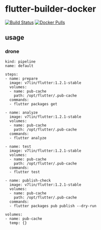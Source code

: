 # flutter-builder-docker

[![Build Status](https://cloud.drone.io/api/badges/v7lin/flutter-builder-docker/status.svg)](https://cloud.drone.io/v7lin/flutter-builder-docker)
[![Docker Pulls](https://img.shields.io/docker/pulls/v7lin/flutter.svg)](https://hub.docker.com/r/v7lin/flutter)

## usage

### drone
````
kind: pipeline
name: default

steps:
- name: prepare
  image: v7lin/flutter:1.2.1-stable
  volumes:
  - name: pub-cache
    path: /opt/flutter/.pub-cache
  commands:
  - flutter packages get

- name: analyze
  image: v7lin/flutter:1.2.1-stable
  volumes:
  - name: pub-cache
    path: /opt/flutter/.pub-cache
  commands:
  - flutter analyze

- name: test
  image: v7lin/flutter:1.2.1-stable
  volumes:
  - name: pub-cache
    path: /opt/flutter/.pub-cache
  commands:
  - flutter test

- name: publish-check
  image: v7lin/flutter:1.2.1-stable
  volumes:
  - name: pub-cache
    path: /opt/flutter/.pub-cache
  commands:
  - flutter packages pub publish --dry-run

volumes:
- name: pub-cache
  temp: {}
````